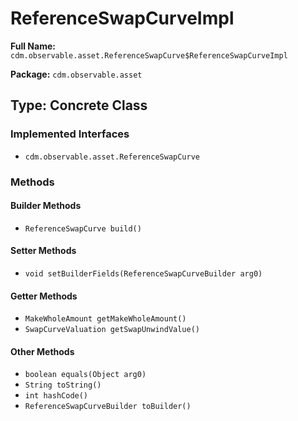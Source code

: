 # ReferenceSwapCurveImpl

**Full Name:** `cdm.observable.asset.ReferenceSwapCurve$ReferenceSwapCurveImpl`

**Package:** `cdm.observable.asset`

## Type: Concrete Class

### Implemented Interfaces

- `cdm.observable.asset.ReferenceSwapCurve`

### Methods

#### Builder Methods

- `ReferenceSwapCurve build()`

#### Setter Methods

- `void setBuilderFields(ReferenceSwapCurveBuilder arg0)`

#### Getter Methods

- `MakeWholeAmount getMakeWholeAmount()`
- `SwapCurveValuation getSwapUnwindValue()`

#### Other Methods

- `boolean equals(Object arg0)`
- `String toString()`
- `int hashCode()`
- `ReferenceSwapCurveBuilder toBuilder()`

